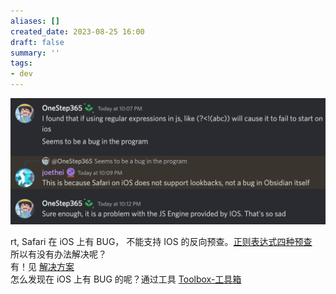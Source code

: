 ```yaml
---
aliases: []
created_date: 2023-08-25 16:00
draft: false
summary: ''
tags:
- dev
---
```


![](../../Attachments/48c2fb89024d2c882aabc83db7704f4d.png)

rt, Safari 在 iOS 上有 BUG， 不能支持 IOS 的反向预查。[正则表达式四种预查](正则表达式四种预查.md)  
所以有没有办法解决呢？  
有！见 [解决方案](正则表达式四种预查.md#案例三-转化)  
怎么发现在 iOS 上有 BUG 的呢？通过工具 [Toolbox-工具箱](Toolbox-工具箱.md#can%20i%20use%20https%20caniuse%20com)